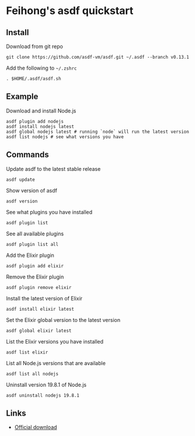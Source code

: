 # Feihong's asdf quickstart

## Install

Download from git repo

    git clone https://github.com/asdf-vm/asdf.git ~/.asdf --branch v0.13.1
    
Add the following to `~/.zshrc`

    . $HOME/.asdf/asdf.sh
    
## Example

Download and install Node.js

    asdf plugin add nodejs
    asdf install nodejs latest
    asdf global nodejs latest # running `node` will run the latest version
    asdf list nodejs # see what versions you have

## Commands

Update asdf to the latest stable release

    asdf update

Show version of asdf

    asdf version

See what plugins you have installed

    asdf plugin list
    
See all available plugins

    asdf plugin list all
    
Add the Elixir plugin

    asdf plugin add elixir

Remove the Elixir plugin

    asdf plugin remove elixir
    
Install the latest version of Elixir

    asdf install elixir latest
    
Set the Elixir global version to the latest version

    asdf global elixir latest
    
List the Elixir versions you have installed

    asdf list elixir

List all Node.js versions that are available

    asdf list all nodejs

Uninstall version 19.8.1 of Node.js

    asdf uninstall nodejs 19.8.1
    
## Links

- [Official download](https://asdf-vm.com/guide/getting-started.html#official-download)
